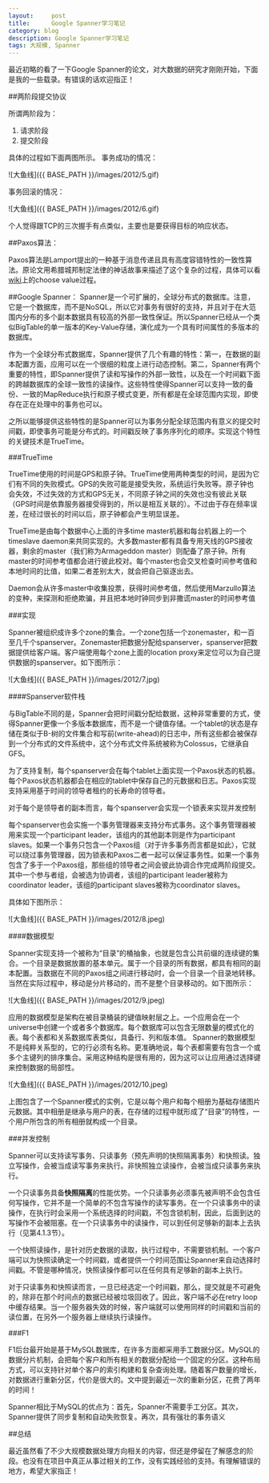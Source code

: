 ```yaml
---
layout:     post
title:      Google Spanner学习笔记
category: blog
description: Google Spanner学习笔记
tags: 大规模, Spanner
---
```


最近初略的看了一下Google Spanner的论文，对大数据的研究才刚刚开始，下面是我的一些载录。有错误的话欢迎指正！

##两阶段提交协议

所谓两阶段为：
1. 请求阶段
2. 提交阶段

具体的过程如下面两图所示。
事务成功的情况：

![大鱼线]({{ BASE_PATH }}/images/2012/5.gif)

事务回滚的情况：

![大鱼线]({{ BASE_PATH }}/images/2012/6.gif)

个人觉得跟TCP的三次握手有点类似，主要也是要获得目标的响应状态。

##Paxos算法：

Paxos算法是Lamport提出的一种基于消息传递且具有高度容错特性的一致性算法。原论文用希腊城邦制定法律的神话故事来描述了这个复杂的过程，具体可以看[wiki](http://zh.wikipedia.org/wiki/Paxos%E7%AE%97%E6%B3%95)上的choose value过程。

##Google Spanner：
Spanner是一个可扩展的，全球分布式的数据库。注意，它是一个数据库，而不是NoSQL，所以它对事务有很好的支持，并且对于在大范围内分布的多个副本数据具有较高的外部一致性保证。所以Spanner已经从一个类似BigTable的单一版本的Key-Value存储，演化成为一个具有时间属性的多版本的数据库。

作为一个全球分布式数据库，Spanner提供了几个有趣的特性：第一，在数据的副本配置方面，应用可以在一个很细的粒度上进行动态控制。第二，Spanner有两个重要的特性，即Spanner提供了读和写操作的外部一致性，以及在一个时间戳下面的跨越数据库的全球一致性的读操作。这些特性使得Spanner可以支持一致的备份、一致的MapReduce执行和原子模式变更，所有都是在全球范围内实现，即使存在正在处理中的事务也可以。

之所以能够提供这些特性的是Spanner可以为事务分配全球范围内有意义的提交时间戳，即使事务可能是分布式的。时间戳反映了事务序列化的顺序。实现这个特性的关键技术是TrueTime。

###TrueTime

TrueTime使用的时间是GPS和原子钟。TrueTime使用两种类型的时间，是因为它们有不同的失败模式。GPS的失败可能是接受失败，系统运行失败等。原子钟也会失效，不过失效的方式和GPS无关，不同原子钟之间的失效也没有彼此关联（GPS时间是依靠服务器接受得到的，所以是相互关联的）。不过由于存在频率误差，在经过很长的时间以后，原子钟都会产生明显误差。

TrueTime是由每个数据中心上面的许多time master机器和每台机器上的一个timeslave daemon来共同实现的。大多数master都有具备专用天线的GPS接收器，剩余的master（我们称为Armageddon master）则配备了原子钟。所有master的时间参考值都会进行彼此校对。每个master也会交叉检查时间参考值和本地时间的比值，如果二者差别太大，就会把自己驱逐出去。

Daemon会从许多master中收集投票，获得时间参考值，然后使用Marzullo算法的变种，来探测和拒绝欺骗，并且把本地时钟同步到非撒谎master的时间参考值

###实现

Spanner被组织成许多个zone的集合。一个zone包括一个zonemaster，和一百至几千个spanserver。Zonemaster把数据分配给spanserver，spanserver把数据提供给客户端。客户端使用每个zone上面的location proxy来定位可以为自己提供数据的spanserver。如下图所示：

![大鱼线]({{ BASE_PATH }}/images/2012/7.jpg)

####Spanserver软件栈

与BigTable不同的是，Spanner会把时间戳分配给数据，这种非常重要的方式，使得Spanner更像一个多版本数据库，而不是一个键值存储。一个tablet的状态是存储在类似于B-树的文件集合和写前(write-ahead)的日志中，所有这些都会被保存到一个分布式的文件系统中，这个分布式文件系统被称为Colossus，它继承自GFS。

为了支持复制，每个spanserver会在每个tablet上面实现一个Paxos状态的机器。每个Paxos状态机器都会在相应的tablet中保存自己的元数据和日志。Paxos实现支持采用基于时间的领导者租约的长寿命的领导者。

对于每个是领导者的副本而言，每个spanserver会实现一个锁表来实现并发控制

每个spanserver也会实施一个事务管理器来支持分布式事务。这个事务管理器被用来实现一个participant leader，该组内的其他副本则是作为participant slaves。如果一个事务只包含一个Paxos组（对于许多事务而言都是如此），它就可以绕过事务管理器，因为锁表和Paxos二者一起可以保证事务性。如果一个事务包含了多于一个Paxos组，那些组的领导者之间会彼此协调合作完成两阶段提交。其中一个参与者组，会被选为协调者，该组的participant leader被称为coordinator leader，该组的participant slaves被称为coordinator slaves。

具体如下图所示：

![大鱼线]({{ BASE_PATH }}/images/2012/8.jpeg)

####数据模型

Spanner实现支持一个被称为“目录”的桶抽象，也就是包含公共前缀的连续键的集合。一个目录是数据放置的基本单元。属于一个目录的所有数据，都具有相同的副本配置。当数据在不同的Paxos组之间进行移动时，会一个目录一个目录地转移。当然在实际过程中，移动是分片移动的，而不是整个目录移动的。如下图所示：

![大鱼线]({{ BASE_PATH }}/images/2012/9.jpeg)

应用的数据模型是架构在被目录桶装的键值映射层之上。一个应用会在一个universe中创建一个或者多个数据库。每个数据库可以包含无限数量的模式化的表。每个表都和关系数据库表类似，具备行、列和版本值。 Spanner的数据模型不是纯粹关系型的，它的行必须有名称。更准确地说，每个表都需要有包含一个或多个主键列的排序集合。采用这种结构是很有用的，因为这可以让应用通过选择键来控制数据的局部性。

![大鱼线]({{ BASE_PATH }}/images/2012/10.jpeg)

上图包含了一个Spanner模式的实例，它是以每个用户和每个相册为基础存储图片元数据。其中相册是继承与用户的表，在存储的过程中就形成了“目录”的特性，一个用户所包含的所有相册就构成一个目录。

###并发控制

Spanner可以支持读写事务、只读事务（预先声明的快照隔离事务）和快照读。独立写操作，会被当成读写事务来执行。非快照独立读操作，会被当成只读事务来执行。

一个只读事务具备**快照隔离**的性能优势。一个只读事务必须事先被声明不会包含任何写操作，它并不是一个简单的不包含写操作的读写事务。在一个只读事务中的读操作，在执行时会采用一个系统选择的时间戳，不包含锁机制，因此，后面到达的写操作不会被阻塞。在一个只读事务中的读操作，可以到任何足够新的副本上去执行（见第4.1.3节）。

一个快照读操作，是针对历史数据的读取，执行过程中，不需要锁机制。一个客户端可以为快照读确定一个时间戳，或者提供一个时间范围让Spanner来自动选择时间戳。不管是哪种情况，快照读操作都可以在任何具有足够新的副本上执行。

对于只读事务和快照读而言，一旦已经选定一个时间戳，那么，提交就是不可避免的，除非在那个时间点的数据已经被垃圾回收了。因此，客户端不必在retry loop中缓存结果。当一个服务器失效的时候，客户端就可以使用同样的时间戳和当前的读位置，在另外一个服务器上继续执行读操作。

###F1

F1后台最开始是基于MySQL数据库，在许多方面都采用手工数据分区。MySQL的数据分片机制，会把每个客户和所有相关的数据分配给一个固定的分区。这种布局方式，可以支持针对单个客户的索引构建和复杂查询处理。随着客户数量的增长，对数据进行重新分区，代价是很大的。文中提到最近一次的重新分区，花费了两年的时间！

Spanner相比于MySQL的优点为：首先，Spanner不需要手工分区。其次，Spanner提供了同步复制和自动失败恢复。再次，具有强壮的事务语义

##总结

最近虽然看了不少大规模数据处理方向相关的内容，但还是停留在了解感念的阶段。也没有在项目中真正从事过相关的工作，没有实践经验的支持。有理解错误的地方，希望大家指正！